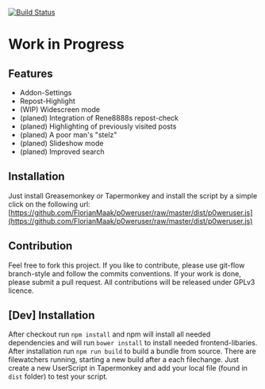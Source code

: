 [![Build Status](https://travis-ci.org/FlorianMaak/p0weruser.svg?branch=master)](https://travis-ci.org/FlorianMaak/p0weruser)

# Work in Progress

## Features
* Addon-Settings
* Repost-Highlight
* (WIP) Widescreen mode
* (planed) Integration of Rene8888s repost-check
* (planed) Highlighting of previously visited posts
* (planed) A poor man's "stelz"
* (planed) Slideshow mode
* (planed) Improved search

## Installation
Just install Greasemonkey or Tapermonkey and install the script by a simple
click on the following url:
[https://github.com/FlorianMaak/p0weruser/raw/master/dist/p0weruser.js](https://github.com/FlorianMaak/p0weruser/raw/master/dist/p0weruser.js)

## Contribution
Feel free to fork this project. If you like to contribute, please use git-flow
branch-style and follow the commits conventions. If your work is done, please submit a
pull request. All contributions will be released under GPLv3 licence.

## [Dev] Installation
After checkout run ```npm install``` and npm will install all needed dependencies
and will run ```bower install``` to install needed frontend-libaries. After installation run
```npm run build``` to build a bundle from source. There are filewatchers running, starting a new build after a
each filechange. Just create a new UserScript in Tapermonkey and add your local file (found in
```dist``` folder) to test your script. 
